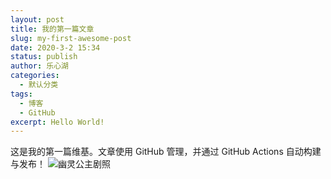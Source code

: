 ```yaml
---
layout: post
title: 我的第一篇文章
slug: my-first-awesome-post
date: 2020-3-2 15:34
status: publish
author: 乐心湖
categories: 
  - 默认分类
tags: 
  - 博客
  - GitHub
excerpt: Hello World!
---
```


这是我的第一篇维基。文章使用 GitHub 管理，并通过 GitHub Actions 自动构建与发布！
![幽灵公主剧照](./images/Mononoke_Hime.jpg)
